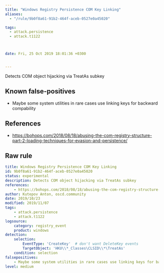 ```yaml
---
title: "Windows Registry Persistence COM Key Linking"
aliases:
  - "/rule/9b0f8a61-91b2-464f-aceb-0527e0a45020"

tags:
  - attack.persistence
  - attack.t1122



date: Fri, 25 Oct 2019 18:01:36 +0300


---
```


Detects COM object hijacking via TreatAs subkey

<!--more-->


## Known false-positives

* Maybe some system utilities in rare cases use linking keys for backward compability



## References

* https://bohops.com/2018/08/18/abusing-the-com-registry-structure-part-2-loading-techniques-for-evasion-and-persistence/


## Raw rule
```yaml
title: Windows Registry Persistence COM Key Linking
id: 9b0f8a61-91b2-464f-aceb-0527e0a45020
status: experimental
description: Detects COM object hijacking via TreatAs subkey
references:
    - https://bohops.com/2018/08/18/abusing-the-com-registry-structure-part-2-loading-techniques-for-evasion-and-persistence/
author: Kutepov Anton, oscd.community
date: 2019/10/23
modified: 2019/11/07
tags:
    - attack.persistence
    - attack.t1122
logsource:
    category: registry_event
    product: windows
detection:
    selection:
        EventType: 'CreateKey'  # don't want DeleteKey events
        TargetObject: 'HKU\\*_Classes\CLSID\\*\TreatAs'
    condition: selection
falsepositives:
    - Maybe some system utilities in rare cases use linking keys for backward compability
level: medium

```
